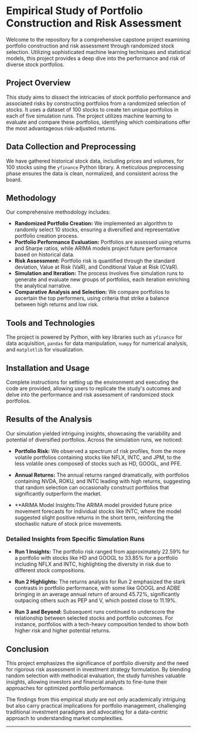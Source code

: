 # Empirical Study of Portfolio Construction and Risk Assessment

Welcome to the repository for a comprehensive capstone project examining portfolio construction and risk assessment through randomized stock selection. Utilizing sophisticated machine learning techniques and statistical models, this project provides a deep dive into the performance and risk of diverse stock portfolios.

## Project Overview

This study aims to dissect the intricacies of stock portfolio performance and associated risks by constructing portfolios from a randomized selection of stocks. It uses a dataset of 100 stocks to create ten unique portfolios in each of five simulation runs. The project utilizes machine learning to evaluate and compare these portfolios, identifying which combinations offer the most advantageous risk-adjusted returns.

## Data Collection and Preprocessing

We have gathered historical stock data, including prices and volumes, for 100 stocks using the `yfinance` Python library. A meticulous preprocessing phase ensures the data is clean, normalized, and consistent across the board.

## Methodology

Our comprehensive methodology includes:

- **Randomized Portfolio Creation:** We implemented an algorithm to randomly select 10 stocks, ensuring a diversified and representative portfolio creation process.
- **Portfolio Performance Evaluation:** Portfolios are assessed using returns and Sharpe ratios, while ARIMA models project future performance based on historical data.
- **Risk Assessment:** Portfolio risk is quantified through the standard deviation, Value at Risk (VaR), and Conditional Value at Risk (CVaR).
- **Simulation and Iteration:** The process involves five simulation runs to generate and evaluate new groups of portfolios, each iteration enriching the analytical narrative.
- **Comparative Analysis and Selection:** We compare portfolios to ascertain the top performers, using criteria that strike a balance between high returns and low risk.

## Tools and Technologies

The project is powered by Python, with key libraries such as `yfinance` for data acquisition, `pandas` for data manipulation, `numpy` for numerical analysis, and `matplotlib` for visualization.

## Installation and Usage

Complete instructions for setting up the environment and executing the code are provided, allowing users to replicate the study's outcomes and delve into the performance and risk assessment of randomized stock portfolios.

## Results of the Analysis

Our simulation yielded intriguing insights, showcasing the variability and potential of diversified portfolios. Across the simulation runs, we noticed:

- **Portfolio Risk:** We observed a spectrum of risk profiles, from the more volatile portfolios containing stocks like NFLX, INTC, and JPM, to the less volatile ones composed of stocks such as HD, GOOGL, and PFE.

- **Annual Returns:** The annual returns ranged dramatically, with portfolios containing NVDA, ROKU, and INTC leading with high returns, suggesting that random selection can occasionally construct portfolios that significantly outperform the market.

- **ARIMA Model Insights:The ARIMA model provided future price movement forecasts for individual stocks like INTC, where the model suggested slight positive returns in the short term, reinforcing the stochastic nature of stock price movements.

### Detailed Insights from Specific Simulation Runs

- **Run 1 Insights:** The portfolio risk ranged from approximately 22.59% for a portfolio with stocks like HD and GOOGL to 33.85% for a portfolio including NFLX and INTC, highlighting the diversity in risk due to different stock compositions.

- **Run 2 Highlights:** The returns analysis for Run 2 emphasized the stark contrasts in portfolio performance, with some like GOOGL and ADBE bringing in an average annual return of around 45.72%, significantly outpacing others such as PEP and V, which posted close to 11.19%.

- **Run 3 and Beyond:** Subsequent runs continued to underscore the relationship between selected stocks and portfolio outcomes. For instance, portfolios with a tech-heavy composition tended to show both higher risk and higher potential returns.

## Conclusion

This project emphasizes the significance of portfolio diversity and the need for rigorous risk assessment in investment strategy formulation. By blending random selection with methodical evaluation, the study furnishes valuable insights, allowing investors and financial analysts to fine-tune their approaches for optimized portfolio performance.

The findings from this empirical study are not only academically intriguing but also carry practical implications for portfolio management, challenging traditional investment paradigms and advocating for a data-centric approach to understanding market complexities.

---

